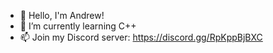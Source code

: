 - 👋 Hello, I'm Andrew!
- 🌱 I’m currently learning C++
- 📫 Join my Discord server: https://discord.gg/RpKppBjBXC
